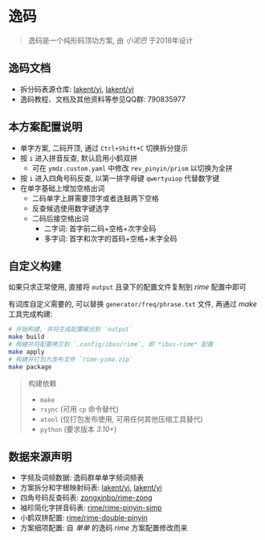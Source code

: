 # 逸码

> 逸码是一个纯形码顶功方案, 由 *小泥巴* 于2018年设计

## 逸码文档

- 拆分码表源仓库: [lakent/yi][5], [lakent/yi][1]
- 逸码教程、文档及其他资料等参见QQ群: 790835977

## 本方案配置说明

- 单字方案, 二码开顶, 通过 `Ctrl+Shift+C` 切换拆分提示
- 按 `i` 进入拼音反查, 默认启用小鹤双拼
    - 可在 `ymdz.custom.yaml` 中修改 `rev_pinyin/prism` 以切换为全拼
- 按 `i` 进入四角号码反查, 以第一排字母键 `qwertyuiop` 代替数字键
- 在单字基础上增加空格出词
    - 二码单字上屏需要顶字或者连敲两下空格
    - 反查候选使用数字键选字
    - 二码后接空格出词
        - 二字词: 首字前二码+空格+次字全码
        - 多字词: 首字和次字的首码+空格+末字全码

## 自定义构建

如果只求正常使用, 直接将 `output` 且录下的配置文件复制到 *rime* 配置中即可

有词库自定义需要的, 可以替换 `generator/freq/phrase.txt` 文件, 再通过 *make* 工具完成构建:

```sh
# 开始构建, 并将生成配置输出到 `output`
make build
# 构建并将配置拷贝到 `.config/ibus/rime`, 即 *ibus-rime* 配置
make apply
# 构建并打包为发布文件 `rime-yima.zip`
make package
```

> 构建依赖
> - `make`
> - `rsync` (可用 `cp` 命令替代)
> - `atool` (仅打包发布使用, 可用任何其他压缩工具替代)
> - `python` (要求版本 *3.10+*)

## 数据来源声明

- 字频及词频数据: 逸码群单单字频词频表
- 方案拆分和字根映射码表: [lakent/yi][5], [lakent/yi][1]
- 四角号码反查码表: [zongxinbo/rime-zong][2]
- 袖珍简化字拼音码表: [rime/rime-pinyin-simp][3]
- 小鹤双拼配置: [rime/rime-double-pinyin][4]
- 方案细项配置: 自 *单单* 的逸码 *rime* 方案配置修改而来

[1]: https://jihulab.com/lakent/yi "极狐GitLab"
[2]: https://github.com/zongxinbo/rime-zong "Github"
[3]: https://github.com/rime/rime-pinyin-simp "Github"
[4]: https://github.com/rime/rime-double-pinyin "Github"
[5]: https://github.com/lakent/yi "Github"

